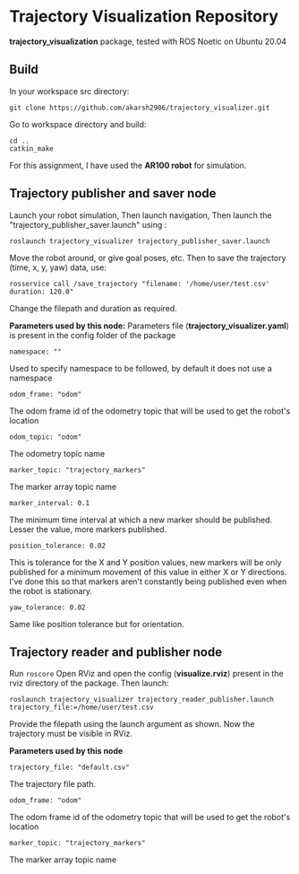# Trajectory Visualization Repository

**trajectory_visualization** package, tested with ROS Noetic on Ubuntu 20.04

## Build
In your workspace src directory:

    git clone https://github.com/akarsh2906/trajectory_visualizer.git
Go to workspace directory and build:

    cd ..
    catkin_make
For this assignment, I have used the **AR100 robot** for simulation.

## Trajectory publisher and saver node
Launch your robot simulation,
Then launch navigation,
Then launch the "trajectory_publisher_saver.launch" using :

    roslaunch trajectory_visualizer trajectory_publisher_saver.launch
Move the robot around, or give goal poses, etc. Then to save the trajectory (time, x, y, yaw) data, use:

    rosservice call /save_trajectory "filename: '/home/user/test.csv' duration: 120.0"
Change the filepath and duration as required.


**Parameters used by this node:**
Parameters file (**trajectory_visualizer.yaml**) is present in the config folder of the package

    namespace: ""

Used to specify namespace to be followed, by default it does not use a namespace

    odom_frame: "odom"

The odom frame id of the odometry topic that will be used to get the robot's location

    odom_topic: "odom"

The odometry topic name

    marker_topic: "trajectory_markers"

The marker array topic name

    marker_interval: 0.1

The minimum time interval at which a new marker should be published.
Lesser the value, more markers published. 

    position_tolerance: 0.02

This is tolerance for the X and Y position values, new markers will be only published for a minimum movement of this value in either X or Y directions.
I've done this so that markers aren't constantly being published even when the robot is stationary.

    yaw_tolerance: 0.02

Same like position tolerance but for orientation.

## Trajectory reader and publisher node
Run `roscore`
Open RViz and open the config (**visualize.rviz**) present in the rviz directory of the package.
Then launch:

    roslaunch trajectory_visualizer trajectory_reader_publisher.launch trajectory_file:=/home/user/test.csv

Provide the filepath using the launch argument as shown.
Now the trajectory must be visible in RViz.

**Parameters used by this node**

    trajectory_file: "default.csv"

The trajectory file path.

    odom_frame: "odom"

The odom frame id of the odometry topic that will be used to get the robot's location

    marker_topic: "trajectory_markers"

The marker array topic name



